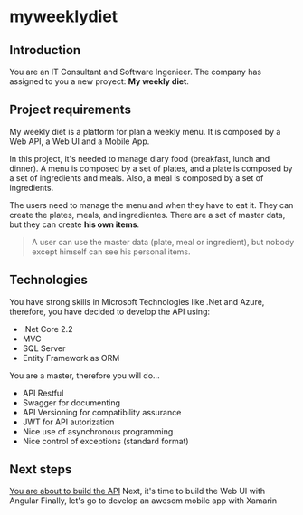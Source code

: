 # myweeklydiet

## Introduction
You are an IT Consultant and Software Ingenieer. The company has assigned to you a new proyect: **My weekly diet**.

## Project requirements
My weekly diet is a platform for plan a weekly menu. It is composed by a Web API, a Web UI and a Mobile App. 

In this project, it's needed to manage diary food (breakfast, lunch and dinner). A menu is composed by a set of plates, and a plate is composed by a set of ingredients and meals. Also, a meal is composed by a set of ingredients.

The users need to manage the menu and when they have to eat it. They can create the plates, meals, and ingredientes. There are a set of master data, but they can create **his own items**.

> A user can use the master data (plate, meal or ingredient), but nobody except himself can see his personal items.

## Technologies
You have strong skills in Microsoft Technologies like .Net and Azure, therefore, you have decided to develop the API using:
- .Net Core 2.2
- MVC
- SQL Server
- Entity Framework as ORM

You are a master, therefore you will do...
- API Restful
- Swagger for documenting
- API Versioning for compatibility assurance
- JWT for API autorization
- Nice use of asynchronous programming
- Nice control of exceptions (standard format)

## Next steps
[You are about to build the API](https://github.com/dasensio/myweeklydiet/blob/master/API.md)
Next, it's time to build the Web UI with Angular
Finally, let's go to develop an awesom mobile app with Xamarin

